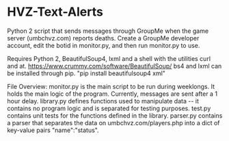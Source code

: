 # HVZ-Text-Alerts
Python 2 script that sends messages through GroupMe when the game server (umbchvz.com) reports deaths. Create a GroupMe developer account, edit the botid in monitor.py, and then run monitor.py to use.


Requires Python 2, BeautifulSoup4, lxml and a shell with the utilities curl and at.
https://www.crummy.com/software/BeautifulSoup/
bs4 and lxml can be installed through pip.
"pip install beautifulsoup4 xml"

File Overview:
monitor.py is the main script to be run during weeklongs. It holds the main logic of the program. Currently, messages are sent after a 1 hour delay. 
library.py defines functions used to manipulate data -- it contains no program logic and is separated for testing purposes.
test.py contains unit tests for the functions defined in the library.
parser.py contains a parser that separates the data on umbchvz.com/players.php into a dict of key-value pairs "name":"status".
